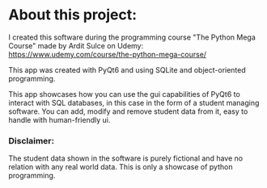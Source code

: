 # About this project:

I created this software during the programming course "The Python Mega Course" made by Ardit Sulce on Udemy: https://www.udemy.com/course/the-python-mega-course/

This app was created with PyQt6 and using SQLite and object-oriented programming.

This app showcases how you can use the gui capabilities of PyQt6 to interact with SQL databases, in this case in the form of a student managing software. You can add, modify and remove student data from it, easy to handle with human-friendly ui.

### Disclaimer:

The student data shown in the software is purely fictional and have no relation with any real world data. This is only a showcase of python programming.
